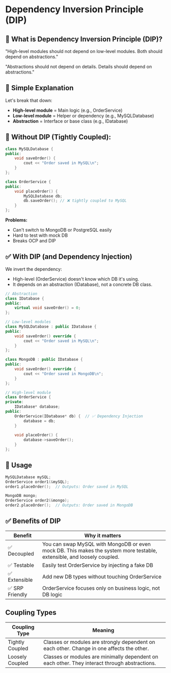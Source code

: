 # Dependency Inversion Principle (DIP)

## 🧠 What is Dependency Inversion Principle (DIP)?

"High-level modules should not depend on low-level modules. Both should depend on abstractions."

"Abstractions should not depend on details. Details should depend on abstractions."

## 🤯 Simple Explanation

Let's break that down:

- **High-level module** = Main logic (e.g., OrderService)
- **Low-level module** = Helper or dependency (e.g., MySQLDatabase)
- **Abstraction** = Interface or base class (e.g., IDatabase)

## 🔁 Without DIP (Tightly Coupled):

```cpp
class MySQLDatabase {
public:
    void saveOrder() {
        cout << "Order saved in MySQL\n";
    }
};

class OrderService {
public:
    void placeOrder() {
        MySQLDatabase db;
        db.saveOrder(); // ❌ tightly coupled to MySQL
    }
};
```

**Problems:**
- Can't switch to MongoDB or PostgreSQL easily
- Hard to test with mock DB
- Breaks OCP and DIP

## ✅ With DIP (and Dependency Injection)

We invert the dependency:

- High-level (OrderService) doesn't know which DB it's using.
- It depends on an abstraction (IDatabase), not a concrete DB class.

```cpp
// Abstraction
class IDatabase {
public:
    virtual void saveOrder() = 0;
};

// Low-level modules
class MySQLDatabase : public IDatabase {
public:
    void saveOrder() override {
        cout << "Order saved in MySQL\n";
    }
};

class MongoDB : public IDatabase {
public:
    void saveOrder() override {
        cout << "Order saved in MongoDB\n";
    }
};

// High-level module
class OrderService {
private:
    IDatabase* database;
public:
    OrderService(IDatabase* db) {  // ✅ Dependency Injection
        database = db;
    }
    
    void placeOrder() {
        database->saveOrder();
    }
};
```

## 🔁 Usage

```cpp
MySQLDatabase mySQL;
OrderService order1(&mySQL);
order1.placeOrder();  // Outputs: Order saved in MySQL

MongoDB mongo;
OrderService order2(&mongo);
order2.placeOrder();  // Outputs: Order saved in MongoDB
```

## ✅ Benefits of DIP

| Benefit | Why it matters |
|---------|----------------|
| ✅ Decoupled | You can swap MySQL with MongoDB or even mock DB. This makes the system more testable, extensible, and loosely coupled. |
| ✅ Testable | Easily test OrderService by injecting a fake DB |
| ✅ Extensible | Add new DB types without touching OrderService |
| ✅ SRP Friendly | OrderService focuses only on business logic, not DB logic |

## Coupling Types

| Coupling Type | Meaning |
|---------------|---------|
| Tightly Coupled | Classes or modules are strongly dependent on each other. Change in one affects the other. |
| Loosely Coupled | Classes or modules are minimally dependent on each other. They interact through abstractions. |
